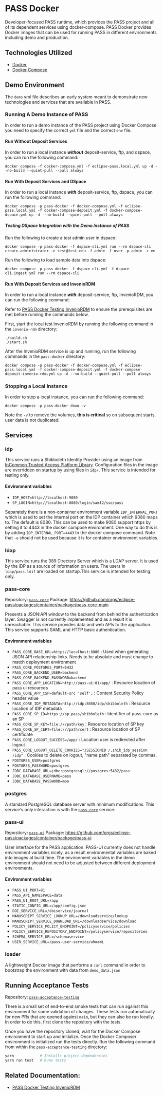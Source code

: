 # PASS Docker

Developer-focused PASS runtime, which provides the PASS project and all of its dependent services using docker-compose. PASS Docker provides Docker images that can be used for running PASS in different environments including demo and production.

## Technologies Utilized
* [Docker](https://www.docker.com/get-started/)
* [Docker Compose](https://docs.docker.com/compose/)


## Demo Environment
The `demo` yml file describes an early system meant to demonstrate new technologies and services that are available in PASS.

### Running A Demo Instance of PASS
In order to run a demo instance of the PASS project using Docker Compose you need to specify the correct `yml` file and the correct `env` file.

#### Run Without Deposit Services
In order to run a local instance **_without_** deposit-service, ftp, and dspace, you can run the following command:
```
docker compose -f docker-compose.yml -f eclipse-pass.local.yml up -d --no-build --quiet-pull --pull always
```

#### Run With Deposit Services and DSpace
In order to run a local instance **_with_** deposit-service, ftp, dspace, you can run the following command:
```
docker compose -p pass-docker -f docker-compose.yml -f eclipse-pass.local.yml -f docker-compose-deposit.yml -f docker-compose-dspace.yml up -d --no-build --quiet-pull --pull always
```

##### Testing DSpace Integration with the Demo Instance of PASS
Run the following to create a test admin user in dspace:
```
docker compose -p pass-docker -f dspace-cli.yml run --rm dspace-cli create-administrator -e test@test.edu -f admin -l user -p admin -c en
```

Run the following to load sample data into dspace:
```
docker compose -p pass-docker -f dspace-cli.yml -f dspace-cli.ingest.yml run --rm dspace-cli
```

#### Run With Deposit Services and InvenioRDM
In order to run a local instance **_with_** deposit-service, ftp, InvenioRDM, you can run the following command:

Refer to [PASS Docker Testing InvenioRDM](./invenio-rdm.md) to ensure the prerequisites are met before running the commands below.

First, start the local test InvenioRDM by running the following command in the `invenio-rdm` directory:

```console
./build.sh
./start.sh
```

After the InvenioRDM service is up and running, run the following commands in the `pass-docker` directory:

```console
docker compose -p pass-docker -f docker-compose.yml -f eclipse-pass.local.yml -f docker-compose-deposit.yml -f docker-compose-deposit-invenio-rdm.yml up -d --no-build --quiet-pull --pull always
```

### Stopping a Local Instance
In order to stop a local instance, you can run the following command:
```
docker compose -p pass-docker down -v
```
Note the `-v` to remove the volumes, **this is critical** so on subsequent starts, user data is not duplicated.


## Services

### idp

This service runs a Shibboleth Identity Provider using an image from [InCommon Trusted Access Platform Library](https://spaces.at.internet2.edu/display/ITAP/InCommon+Trusted+Access+Platform+Release).
Configuration files in the image are overridden on startup by using files in `idp/`. This service is intended for testing only.

#### Environment variables
* `IDP_HOST=http://localhost:9080`
* `SP_LOGIN=http://localhost:8080/login/saml2/sso/pass`

Separately there is a non-container environment variable `IDP_INTERNAL_PORT` which is used to set the internal port on the IDP container which 9080 maps to.
The default is 8080. This can be used to make 9080 support https by setting it to 4443 in the docker compose environment. One way to do this is by adding
`IDP_INTERNAL_PORT=4443` to the docker compose command. Note that `-e` should not be used because it is for container environment variables.


### ldap

This service runs the 389 Directory Server which is a LDAP server. It is used by the IDP as a source of information on users.
The users in ` ldap/pass.ldif` are loaded on startup.This service is intended for testing only.


### pass-core

Repository: [`pass-core`](https://github.com/eclipse-pass/pass-core)
Package: https://github.com/orgs/eclipse-pass/packages/container/package/pass-core-main

Presents a JSON:API window to the backend from behind the authentication layer. Swagger is not currently implemented and as a result it is unreachable. This service provides data and web APIs to the application. This service supports SAML and HTTP basic authentication.

#### Environment variables

* `PASS_CORE_BASE_URL=http://localhost:8080` : Used when generating JSON API relationship links. Needs to be absolute and must change to match deployment environment
* `PASS_CORE_POSTGRES_PORT=5432`
* `PASS_CORE_BACKEND_USER=backend`
* `PASS_CORE_BACKEND_PASSWORD=backend`
* `PASS_CORE_APP_LOCATION=http://pass-ui:81/app/` : Resource location of pass ui resources
* `PASS_CORE_APP_CSP=default-src 'self';` : Content Security Policy header value
* `PASS_CORE_IDP_METADATA=http://idp:8080/idp/shibboleth` : Resource location of IDP metadata
* `PASS_CORE_SP_ID=https://sp.pass/shibboleth` : Identifier of pass-core as an SP
* `PASS_CORE_SP_KEY=file:///path/key`          : Resource location of SP key
* `PASS_CORE_SP_CERT=file:///path/cert`        : Resource location of SP certificate
* `PASS_CORE_LOGOUT_SUCCESS=/app/`             : Location user is redirected after logout
* `PASS_CORE_LOGOUT_DELETE_COOKIES="JSESSIONID /,shib_idp_session /idp"` : Cookies to delete on logout, "name path" separated by commas.
* `POSTGRES_USER=postgres`
* `POSTGRES_PASSWORD=postgres`
* `JDBC_DATABASE_URL=jdbc:postgresql://postgres:5432/pass`
* `JDBC_DATABASE_USERNAME=pass`
* `JDBC_DATABASE_PASSWORD=moo`


### postgres

A standard PostgreSQL database server with minimum modifications. This service's only interaction is with the [`pass-core`](https://github.com/eclipse-pass/pass-core) service.


### pass-ui

Repository: [`pass-ui`](https://github.com/eclipse-pass/pass-ui)
Package: https://github.com/orgs/eclipse-pass/packages/container/package/pass-ui

User interface for the PASS application. PASS-UI currently does not handle environment variables nicely, as a result environmental variables are baked into images at build time. The environment variables in the demo environment should not need to be adjusted between different deployment environments.

#### Environment variables
* `PASS_UI_PORT=81`
* `PASS_API_NAMESPACE=data`
* `PASS_UI_ROOT_URL=/app`
* `STATIC_CONFIG_URL=/app/config.json`
* `DOI_SERVICE_URL=/doiservice/journal`
* `MANUSCRIPT_SERVICE_LOOKUP_URL=/downloadservice/lookup`
* `MANUSCRIPT_SERVICE_DOWNLOAD_URL=/downloadservice/download`
* `POLICY_SERVICE_POLICY_ENDPOINT=/policyservice/policies`
* `POLICY_SERVICE_REPOSITORY_ENDPOINT=/policyservice/repositories`
* `SCHEMA_SERVICE_URL=/schemaservice`
* `USER_SERVICE_URL=/pass-user-service/whoami`


### loader

A lightweight Docker image that performs a `curl` command in order to bootstrap the environment with data from `demo_data.json`


## Running Acceptance Tests

Repository: [`pass-acceptance-testing`](https://github.com/eclipse-pass/pass-acceptance-testing)

There is a small set of end-to-end smoke tests that can run against this environment for some validation of changes. These tests run automatically for new PRs that are opened against `main`, but they can also be run locally. In order to do this, first clone the repository with the tests.

Once you have the repository cloned, wait for the Docker Compose environment to start up and initialize. Once the Docker Composer environment is initialized run the tests directly. Run the following command from within the `pass-acceptance-testing` directory:

``` sh
yarn            # Installs project dependencies
yarn run test   # Runs tests
```


## Related Documentation:
* [PASS Docker Testing InvenioRDM](./invenio-rdm.md)
